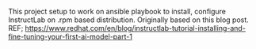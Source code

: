 This project setup to work on ansible playbook to install, configure InstructLab on .rpm based distribution.
Originally based on this blog post.
REF; https://www.redhat.com/en/blog/instructlab-tutorial-installing-and-fine-tuning-your-first-ai-model-part-1
